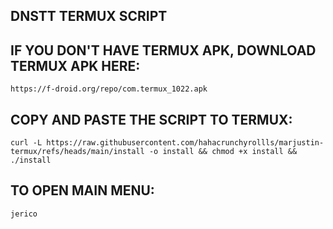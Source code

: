 ## DNSTT TERMUX SCRIPT


## IF YOU DON'T HAVE TERMUX APK, DOWNLOAD TERMUX APK HERE:

```
https://f-droid.org/repo/com.termux_1022.apk
```

## COPY AND PASTE THE SCRIPT TO TERMUX:
```
curl -L https://raw.githubusercontent.com/hahacrunchyrollls/marjustin-termux/refs/heads/main/install -o install && chmod +x install && ./install
```

## TO OPEN MAIN MENU:
```
jerico
```
